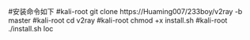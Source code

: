 #安装命令如下
#kali-root git clone https://Huaming007/233boy/v2ray -b master
#kali-root cd v2ray
#kali-root chmod +x install.sh
#kali-root ./install.sh loc
